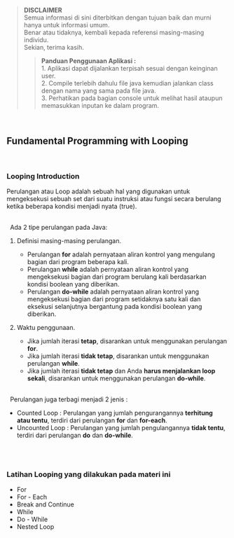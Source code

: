 >**DISCLAIMER**\
>Semua informasi di sini diterbitkan dengan tujuan baik dan murni hanya untuk informasi umum.\
>Benar atau tidaknya, kembali kepada referensi masing-masing individu.\
>Sekian, terima kasih.
>
>>**Panduan Penggunaan Aplikasi :**\
>		1. Aplikasi dapat dijalankan terpisah sesuai dengan keinginan user.\
>		2. Compile terlebih dahulu file java kemudian jalankan class dengan nama yang sama pada file java.\
>		3. Perhatikan pada bagian console untuk melihat hasil ataupun memasukkan inputan ke dalam program.

&nbsp;
## Fundamental Programming with Looping

&nbsp;
### Looping Introduction
Perulangan atau Loop adalah sebuah hal yang digunakan untuk mengeksekusi sebuah set dari suatu instruksi atau fungsi secara berulang ketika beberapa kondisi menjadi nyata (true).

\
&nbsp;
Ada 2 tipe perulangan pada Java:
1. Definisi masing-masing perulangan.
	- Perulangan **for** adalah pernyataan aliran kontrol yang mengulang bagian dari program beberapa kali.
	- Perulangan **while** adalah pernyataan aliran kontrol yang mengeksekusi bagian dari program berulang kali berdasarkan kondisi boolean yang diberikan.
	- Perulangan **do-while** adalah pernyataan aliran kontrol yang mengeksekusi bagian dari program setidaknya satu kali dan eksekusi selanjutnya bergantung pada kondisi boolean yang diberikan.

2. Waktu penggunaan.
    - Jika jumlah iterasi **tetap**, disarankan untuk menggunakan perulangan **for**.
    - Jika jumlah iterasi **tidak tetap**, disarankan untuk menggunakan perulangan **while**.
    - Jika jumlah iterasi **tidak tetap** dan Anda **harus menjalankan loop sekali**, disarankan untuk menggunakan perulangan **do-while**.

\
&nbsp;
Perulangan juga terbagi menjadi 2 jenis :
- Counted Loop : Perulangan yang jumlah pengurangannya **terhitung atau tentu**, terdiri dari perulangan **for** dan **for-each**.
- Uncounted Loop : Perulangan yang jumlah pengulangannya **tidak tentu**, terdiri dari perulangan **do** dan **do-while**.

\
&nbsp;
### Latihan Looping yang dilakukan pada materi ini
- For
- For - Each
- Break and Continue
- While
- Do - While
- Nested Loop
    
&nbsp;